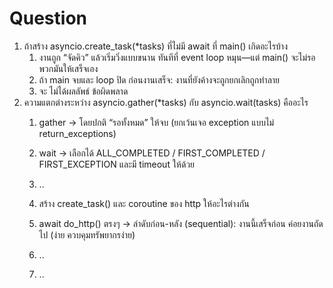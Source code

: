 # Question
1. ถ้าสร้าง asyncio.create_task(*tasks) ที่ไม่มี await ที่ main() เกิดอะไรบ้าง
   1. งานถูก “จัดคิว” แล้วเริ่มวิ่งแบบขนาน ทันทีที่ event loop หมุน—แต่ main() จะไม่รอพวกมันให้เสร็จเอง
   2. ถ้า main จบและ loop ปิด ก่อนงานเสร็จ: งานที่ยังค้างจะถูกยกเลิกถูกทำลาย  
   3. จะ ไม่ได้ผลลัพธ์ ข้อผิดพลาด
2. ความแตกต่างระหว่าง asyncio.gather(*tasks) กับ asyncio.wait(tasks) คืออะไร
   1. gather → โดยปกติ “รอทั้งหมด” ให้จบ (ยกเว้นเจอ exception แบบไม่ return_exceptions)
   2. wait → เลือกได้ ALL_COMPLETED / FIRST_COMPLETED / FIRST_EXCEPTION และมี timeout ให้ด้วย
   3. ..

   1. สร้าง create_task() และ coroutine ของ http ให้อะไรต่างกัน
   1. await do_http() ตรงๆ → ลำดับก่อน-หลัง (sequential): งานนี้เสร็จก่อน ค่อยงานถัดไป (ง่าย ควบคุมทรัพยากรง่าย)
   2. ..
   3. ..
